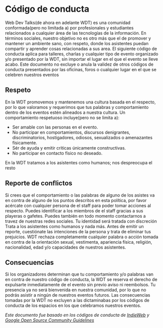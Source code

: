 # Código de conducta

Web Dev Talks(de ahora en adelante WDT) es una comunidad conformada(pero no limitada a) por profesionales y estudiantes relacionados a cualquier área de las tecnologías de la información.
En términos sociales, nuestro objetivo no es otro más que el de promover y mantener un ambiente sano, con respeto, donde los asistentes puedan compartir y aprender cosas relacionadas a sus area.
El siguiente código de conducta aplica para talleres, charlas y cualquier tipo de evento organizado y/o presentado por la WDT, sin importar el lugar en el que el evento se lleve acabo.
Este documento no excluye o anula la validez de otros códigos de conducta presentados por las oficinas, foros o cualquier lugar en el que se celebren nuestros eventos

## Respeto

En la WDT promovemos y mantenemos una cultura basada en el respecto, por lo que valoramos y requerimos que tus palabras y comportamiento dentro de los eventos estén alineados a nuestra cultura.
Un comportamiento respetuoso incluye(pero no se limita a):

- Ser amable con las personas en el evento.
- No participar en comportamientos, discursos denigrantes, discriminatorios, hostigadores, odiosos, sexualizados o amenazantes físicamente.
- Sér de ayuda y emitir criticas únicamente constructivas.
- No participar en contacto físico no deseado.

En la WDT tratamos a los asistentes como humanos; nos despreocupa el resto

## Reporte de conflictos

Si crees que el comportamiento o las palabras de alguno de los asistes va en contra de alguno de los puntos descritos en esta política, por favor acércate con cualquier persona de el staff para poder tomar acciones al respecto. Puedes identificar a los miembros de el staff gracias a sus playeras o gafetes. Puedes también en todo momento contactarnos a travez de nuestras redes sociales. Tu identidad será tratada con discreción
Trata a los asistentes como humanos y nada más. Antes de emitir un reporte, cuestiónate las intenciones de la persona y trata de eliminar tus prejuicios.
WDT rechaza completamente cualquier palabra o acción tomada en contra de la orientación sexual, vestimenta, apariencia física, religión, nacionalidad, edad y/o capacidades de nuestros asistentes.

## Consecuencias

Si los organizadores determinan que tu comportamiento y/o palabras van en contra de nuestro código de conducta, la WDT se reserva el derecho de expulsarte inmediatamente de el evento sin previo aviso ni reembolsos.
Tu presencia ya no será bienvenida en nuestra comunidad, por lo que no podrás asistir a ningún de nuestros eventos futuros.
Las consecuencias tomadas por la WDT no excluyen a las dictaminabas por los códigos de conducta de los espacios en los que celebramos nuestros eventos.


*Este documento fue basado en los códigos de conducta de [IndieWeb](https://indieweb.org/code-of-conduct) y [Google Open Source Community Guidelines](https://github.com/google/.github/blob/master/CODE_OF_CONDUCT.md)*
